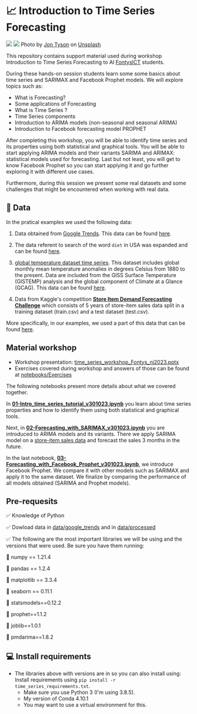 # :chart_with_upwards_trend: Introduction to Time Series Forecasting

![](https://github.com/dpbac/time-series/tree/master/images/jon-tyson-FlHdnPO6dlw-unsplash.jpg)
![](../../images/jon-tyson-FlHdnPO6dlw-unsplash.jpg)
Photo by <a href="https://unsplash.com/@jontyson?utm_content=creditCopyText&utm_medium=referral&utm_source=unsplash">Jon Tyson</a> on <a href="https://unsplash.com/photos/brown-and-white-clocks-FlHdnPO6dlw?utm_content=creditCopyText&utm_medium=referral&utm_source=unsplash">Unsplash</a>

This repository contains support material used during workshop Introduction to Time Series Forecasting to AI [FontysICT](https://www.fontys.nl/en/About-Fontys/Fontys-ICT.htm) students.

During these hands-on session students learn some some basics about time series and SARIMAX and Facebook Prophet models. We will explore topics such as:

* What is Forecasting?
* Some applications of Forecasting
* What is Time Series ?
* Time Series components
* Introduction to ARIMA models (non-seasonal and seasonal ARIMA)
* Introduction to Facebook forecasting model PROPHET

After completing this workshop, you will be able to identify time series and its properties using both statistical and graphical tools. You will be able to start applying ARIMA models and their variants SARIMA and ARIMAX: statistical models used for forecasting. Last but not least, you will get to know Facebook Prophet so you can start applying it and go further exploring it with different use cases.
  
Furthermore, during this session we present some real datasets and some challenges that might be encountered when working with real data.

## :file_folder: Data

In the pratical examples we used the following data:

1. Data obtained from [Google Trends](https://trends.google.com/trends/). This data can be found [here](https://github.com/dpbac/workshop-time-series/tree/master/data/google_trends).

2. The data referent to search of the word `diet` in USA was expanded and can be found [here](https://github.com/dpbac/workshop-time-series/tree/master/data/processed/diet_USA_2016_2023.csv).

3. [global temperature dataset time series](https://datahub.io/core/global-temp#data). This dataset includes global monthly mean temperature anomalies in degrees Celsius from 1880 to the present. Data are included from the GISS Surface Temperature (GISTEMP) analysis and the global component of Climate at a Glance (GCAG). This data can be found [here](https://github.com/dpbac/workshop-time-series/tree/master/data/monthly_csv.csv).

4. Data from Kaggle's competition [**Store Item Demand Forecasting Challenge**](https://www.kaggle.com/c/demand-forecasting-kernels-only) which consists of 5 years of store-item sales data split in a training dataset (train.csv) and a test dataset (test.csv). 

More specifically, in our examples, we used a part of this data that can be found [here](https://github.com/dpbac/workshop-time-series/tree/master/data/processed).

## Material workshop

* Workshop presentation: [time_series_workshop_Fontys_nj2023.pptx](https://github.com/dpbac/workshop-time-series/tree/master/docs/time_series_workshop_Fontys_nj2023.pptx)
* Exercises covered during workshop and answers of those can be found at [notebooks/Exercises](https://github.com/dpbac/workshop-time-series/tree/master/notebooks/Exercises)

The following notebooks present more details about what we covered together.

In **[01-Intro_time_series_tutorial_v301023.ipynb](https://github.com/dpbac/workshop-time-series/blob/master/notebooks/01-Intro_time_series_tutorial_v301023.ipynb)** you learn about time series properties and how to identify them using both statistical and graphical tools.

Next, in **[02-Forecasting_with_SARIMAX_v301023.ipynb](https://github.com/dpbac/workshop-time-series/blob/master/notebooks/02-Forecasting_with_SARIMAX_v301023.ipynb)** you are introduced to ARIMA models and its variants. There we apply SARIMA model on a [store-item sales data](https://www.kaggle.com/c/demand-forecasting-kernels-only) and forecast the sales 3 months in the future.

In the last notebook, **[03-Forecasting_with_Facebook_Prophet_v301023.ipynb](https://github.com/dpbac/workshop-time-series/blob/master/notebooks/03-Forecasting_with_Facebook_Prophet_v301023.ipynb)**, we introduce Facebook Prophet. We compare it with other models such as SARIMAX and apply it to the same dataset. We finalize by comparing the performance of all models obtained (SARIMA and Prophet models).

 
## Pre-requesits

:white_check_mark: Knowledge of Python

:white_check_mark: Dowload data in [data/google_trends](https://github.com/dpbac/workshop-time-series/tree/master/data/google_trends) and in [data/processed](https://github.com/dpbac/workshop-time-series/tree/master/data/processed)

:white_check_mark: The following are the most important libraries we will be using and the versions that were used. Be sure you have them running:

:wrench: numpy == 1.21.4

:wrench: pandas == 1.2.4

:wrench: matplotlib == 3.3.4

:wrench: seaborn == 0.11.1

:wrench: statsmodels==0.12.2

:wrench: prophet==1.1.2

:wrench: joblib==1.0.1

:wrench: pmdarima==1.8.2

## :computer: Install requirements
* The libraries above with versions are in so you can also install using: Install requirements using `pip install -r time_series_requirements.txt`.
  * Make sure you use Python 3 (I'm using 3.8.5).
  * My version of Conda 4.10.1
  * You may want to use a virtual environment for this.

